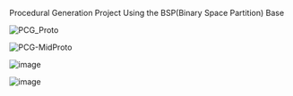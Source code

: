
Procedural Generation Project Using the BSP(Binary Space Partition) Base

![PCG_Proto](https://user-images.githubusercontent.com/80544647/230785173-d45cec34-596c-45a6-91b4-76c60cc7ab4c.png)

![PCG-MidProto](https://user-images.githubusercontent.com/80544647/230785194-9543ed24-0dcf-4fd9-9a48-e72bf3d8b7a9.PNG)

![image](https://user-images.githubusercontent.com/80544647/230923827-15ef6b0d-754a-4b95-95b0-1217181a693c.png)

![image](https://user-images.githubusercontent.com/80544647/232234361-a32d3022-f7f9-4121-afca-823170fe11a2.png)

